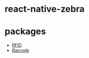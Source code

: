 # react-native-zebra

# packages
* [RFID](./packages/rfid/README.md)
* [Barcode](./packages/barcode/README.md)

